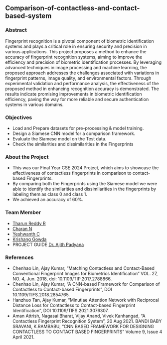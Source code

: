 ## Comparison-of-contactless-and-contact-based-system

### Abstract

Fingerprint recognition is a pivotal component of biometric identification systems and plays a critical role in ensuring security and precision in various applications. This project proposes a method to enhance the accuracy of fingerprint recognition systems, aiming to improve the efficiency and precision of biometric identification processes. By leveraging advanced techniques in image processing and machine learning, the proposed approach addresses the challenges associated with variations in fingerprint patterns, image quality, and environmental factors. Through experimental validation and performance analysis, the effectiveness of the proposed method in enhancing recognition accuracy is demonstrated. The results indicate promising improvements in biometric identification efficiency, paving the way for more reliable and secure authentication systems in various domains.

### Objectives

- Load and Prepare datasets for pre-processing & model training.
- Design a Siamese CNN model for a comparison framework.
- Evaluate the Siamese model on the Test data.
- Check the similarities and dissimilarities in the Fingerprints

### About the Project

- This was our Final Year CSE 2024 Project, which aims to showcase the effectiveness of contactless fingerprints in comparison to contact-based Fingerprints.
- By comparing both the Fingerprints using the Siamese model we were able to identify the similarities and dissimilarities in the fingerprints by labeling them as class 0 and class 1.
- We achieved an accuracy of 60%.

### Team Member

- [Tharun Reddy R](https://www.linkedin.com/in/tharunreddy14/)
- [Charan N](https://www.linkedin.com/in/charan-n-b4040a1a3/)
- [Yeshwanth C](https://www.linkedin.com/in/yeshwanth-c-b760a2203/)
- [Krishang Gowda](https://www.linkedin.com/in/krishang-gowda-199263255/)
- PROJECT GUIDE [Dr. Ajith Padyana](https://www.linkedin.com/in/drajithpadyana/)

### References

- Chenhao Lin, Ajay Kumar, “Matching Contactless and Contact-Based Conventional Fingerprint Images for Biometrics Identification” VOL. 27, NO. 4, Jun. 2018, doi: 10.1109/TIP.2017.2788866.
- Chenhao Lin, Ajay Kumar, “A CNN-based Framework for Comparison of Contactless to Contact-based Fingerprints”, DOI 10.1109/TIFS.2018.2854765.
- Hanzhuo Tan, Ajay Kumar,  “Minutiae Attention Network with Reciprocal Distance Loss for Contactless to Contact-based Fingerprint Identification”, DOI 10.1109/TIFS.2021.3076307.
- Aman Attrish, Nagasai Bharat, Vijay Anand, Vivek Kanhangad, “A Contactless Fingerprint Recognition System”, 20 Aug 2021.
BANDI BABY SRAVANI, K.RAMBABU, “CNN BASED FRAMEWORK FOR DESIGNING CONTACTLESS TO CONTACT BASED FINGERPRINTS” Volume 9, Issue 4 April 2021.
